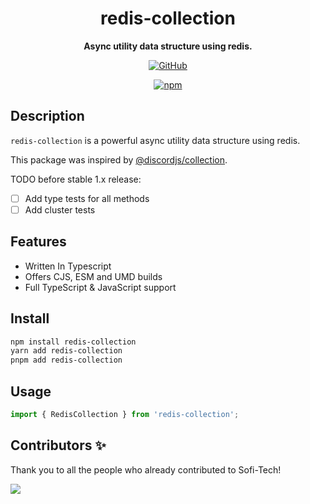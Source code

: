 <div align="center">

# redis-collection

**Async utility data structure using redis.**

[![GitHub](https://img.shields.io/github/license/Sofi-Tech/Redis-Collection)](https://github.com/Sofi-Tech/Redis-Collection/blob/main/LICENSE)

<!-- [![codecov](https://codecov.io/gh/Sofi-Tech/Redis-Collection/branch/main/graph/badge.svg?token=token)](https://codecov.io/gh/Sofi-Tech/Redis-Collection) -->

[![npm](https://img.shields.io/npm/v/redis-collection?color=crimson&logo=npm&style=flat-square)](https://www.npmjs.com/package/redis-collection)

</div>

## Description

`redis-collection` is a powerful async utility data structure using redis.

This package was inspired by [@discordjs/collection](https://npmjs.com/package/@discordjs/collection).

TODO before stable 1.x release:

-   [ ] Add type tests for all methods
-   [ ] Add cluster tests

## Features

-   Written In Typescript
-   Offers CJS, ESM and UMD builds
-   Full TypeScript & JavaScript support

## Install

```bash
npm install redis-collection
yarn add redis-collection
pnpm add redis-collection
```

## Usage

```ts
import { RedisCollection } from 'redis-collection';
```

## Contributors ✨

Thank you to all the people who already contributed to Sofi-Tech!

<a href="https://github.com/Sofi-Tech/Redis-Collection/graphs/contributors">
  <img src="https://contrib.rocks/image?repo=Sofi-Tech/Redis-Collection" />
</a>
